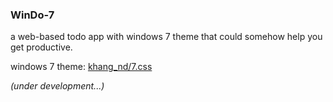### WinDo-7
a web-based todo app with windows 7 theme that could somehow help you get productive.

windows 7 theme: [khang_nd/7.css](https://github.com/khang-nd/7.css)

_(under development...)_
